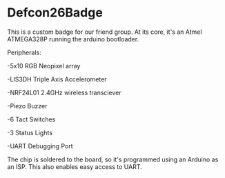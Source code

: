 # Defcon26Badge

This is a custom badge for our friend group. At its core, it's an Atmel ATMEGA328P running the arduino bootloader. 

Peripherals:

-5x10 RGB Neopixel array

-LIS3DH Triple Axis Accelerometer

-NRF24L01 2.4GHz wireless transciever

-Piezo Buzzer

-6 Tact Switches

-3 Status Lights

-UART Debugging Port


The chip is soldered to the board, so it's programmed using an Arduino as an ISP. This also enables easy access to UART.
